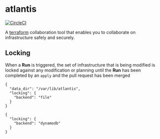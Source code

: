 # atlantis
[![CircleCI](https://circleci.com/gh/hootsuite/atlantis.svg?style=svg&circle-token=08bf5b34233b0e168a9dd73e01cafdcf7dc4bf16)](https://circleci.com/gh/hootsuite/atlantis)

A [terraform](https://www.terraform.io/) collaboration tool that enables you to collaborate on infrastructure safely and securely.

## Locking
When a **Run** is triggered, the set of infrastructure that is being modified is locked against any modification or planning until the **Run** has been
completed by an `apply` and the pull request has been merged

```
{
  "data_dir": "/var/lib/atlantis",
  "locking": {
    "backend": "file"
  }
}

{
  "locking": {
    "backend": "dynamodb"
  }
}
```
